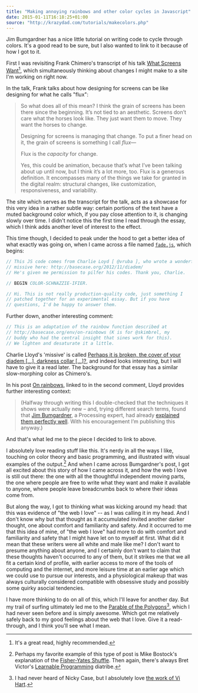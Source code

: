 ```yaml
---
title: "Making annoying rainbows and other color cycles in Javascript"
date: 2015-01-11T16:18:25+01:00
source: "http://krazydad.com/tutorials/makecolors.php"
---
```


Jim Bumgardner has a nice little tutorial on writing code to cycle through colors. It's a good read to be sure, but I also wanted to link to it because of how I got to it.

First I was revisiting Frank Chimero's transcript of his talk [What Screens Want](http://frankchimero.com/talks/what-screens-want/transcript/)[^whatscreenswant], which simultaneously thinking about changes I might make to a site I'm working on right now.

In the talk, Frank talks about how designing for screens can be like designing for what he calls "flux":

> So what does all of this mean? I think the grain of screens has been there since the beginning. It’s not tied to an aesthetic. Screens don’t care what the horses look like. They just want them to move. They want the horses to change.
>
> Designing for screens is managing that change. To put a finer head on it, the grain of screens is something I call *flux*—
>
> Flux is the *capacity* for change.
>
> Yes, this could be animation, because that’s what I’ve been talking about up until now, but I think it’s a lot more, too. Flux is a generous definition. It encompasses many of the things we take for granted in the digital realm: structural changes, like customization, responsiveness, and variability.

The site which serves as the transcript for the talk, acts as a showcase for this very idea in a rather subtle way: certain portions of the text have a muted background color which, if you pay close attention to it, is changing slowly over time. I didn't notice this the first time I read through the essay, which I think adds another level of interest to the effect.

This time though, I decided to peak under the hood to get a better idea of what exactly was going on, when I came across a file named [`fade.js`](http://frankchimero.com/talks/what-screens-want/transcript/fade.js), which begins:

```js
// This JS code comes from Charlie Loyd [ @vruba ], who wrote a wonderful little
// missive here: http://basecase.org/2012/11/diadem/
// He's given me permission to pilfer his codes. Thank you, Charlie.

// BEGIN COLOR-SCHNAZZIE-IFIER.

// Hi. This is not really production-quality code, just something I
// patched together for an experimental essay. But if you have
// questions, I'd be happy to answer them.
```

Further down, another interesting comment:

```js
// This is an adaptation of the rainbow function described at
// http://basecase.org/env/on-rainbows (K is for @skimbrel, my
// buddy who had the central insight that sines work for this).
// We lighten and desaturate it a little.
```

Charlie Lloyd's 'missive' is called [Perhaps it is broken, the cover of your diadem […], darkness collar […]?](http://basecase.org/2012/11/diadem/), and indeed looks interesting, but I will have to give it a read later. The background for that essay has a similar slow-morphing color as Chimero's.

In his post [On rainbows](http://basecase.org/env/on-rainbows), linked to in the second comment, Lloyd provides further interesting context:

> (Halfway through writing this I double-checked that the techniques it shows were actually new – and, trying different search terms, found that [Jim Bumgardner](https://twitter.com/#!/jbum), a Processing expert, had already [explained them perfectly well](http://www.krazydad.com/makecolors.php). With his encouragement I’m publishing this anyway.)

And that's what led me to the piece I decided to link to above.

I absolutely love reading stuff like this. It's nerdy in all the ways I like, touching on color theory and basic programming, and illustrated with visual examples of the output.[^bostockshuffle] And when I came across Bumgardner's post, I got all excited about this story of how I came across it, and how the web I love is still out there: the one with all the thoughtful independent moving parts, the one where people are free to write what they want and make it available to anyone, where people leave breadcrumbs back to where their ideas come from.

But along the way, I got to thinking what was kicking around my head: that this was evidence of "the web I love" -- as I was calling it in my head. And I don't know why but that thought as it accumulated invited another darker thought, one about comfort and familiarity and safety. And it occurred to me that this idea of mine, of "the web I love" had more to do with comfort and familiarity and safety that I might have let on to myself at first. What did it mean that these writers were all white and male like me? I don't want to presume anything about anyone, and I certainly don't want to claim that these thoughts haven't occurred to any of them, but it strikes me that we all fit a certain kind of profile, with earlier access to more of the tools of computing and the internet, and more leisure time at an earlier age which we could use to pursue our interests, and a physiological makeup that was always culturally considered compatible with obsessive study and possibly some quirky asocial tendencies.

I have more thinking to do on all of this, which I'll leave for another day. But my trail of surfing ultimately led me to the [Parable of the Polygons](http://ncase.me/polygons/)[^hartandcase], which I had never seen before and is simply awesome. Which got me relatively safely back to my good feelings about the web that I love. Give it a read-through, and I think you'll see what I mean.


[^whatscreenswant]: It's a great read, highly recommended.

[^bostockshuffle]: Perhaps my favorite example of this type of post is Mike Bostock's explanation of the [Fisher-Yates Shuffle](http://bost.ocks.org/mike/shuffle/). Then again, there's always Bret Victor's [Learnable Programming](http://worrydream.com/LearnableProgramming/) diatribe.

[^hartandcase]: I had never heard of Nicky Case, but I absolutely love [the work of Vi Hart](http://www.khanacademy.org/math/recreational-math/vi-hart).
